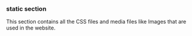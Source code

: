### static section

This section contains all the CSS files and media files like Images that are used in the website. 
